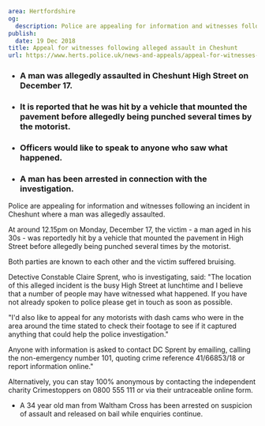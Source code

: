 ```yaml
area: Hertfordshire
og:
  description: Police are appealing for information and witnesses following an incident in Cheshunt where a man was allegedly assaulted.
publish:
  date: 19 Dec 2018
title: Appeal for witnesses following alleged assault in Cheshunt
url: https://www.herts.police.uk/news-and-appeals/appeal-for-witnesses-following-alleged-assault-in-cheshunt-2262K
```

* ### A man was allegedly assaulted in Cheshunt High Street on December 17.

 * ### It is reported that he was hit by a vehicle that mounted the pavement before allegedly being punched several times by the motorist.

 * ### Officers would like to speak to anyone who saw what happened.

 * ### A man has been arrested in connection with the investigation.

Police are appealing for information and witnesses following an incident in Cheshunt where a man was allegedly assaulted.

At around 12.15pm on Monday, December 17, the victim - a man aged in his 30s - was reportedly hit by a vehicle that mounted the pavement in High Street before allegedly being punched several times by the motorist.

Both parties are known to each other and the victim suffered bruising.

Detective Constable Claire Sprent, who is investigating, said: "The location of this alleged incident is the busy High Street at lunchtime and I believe that a number of people may have witnessed what happened. If you have not already spoken to police please get in touch as soon as possible.

"I'd also like to appeal for any motorists with dash cams who were in the area around the time stated to check their footage to see if it captured anything that could help the police investigation."

Anyone with information is asked to contact DC Sprent by emailing, calling the non-emergency number 101, quoting crime reference 41/66853/18 or report information online."

Alternatively, you can stay 100% anonymous by contacting the independent charity Crimestoppers on 0800 555 111 or via their untraceable online form.

 * A 34 year old man from Waltham Cross has been arrested on suspicion of assault and released on bail while enquiries continue.
